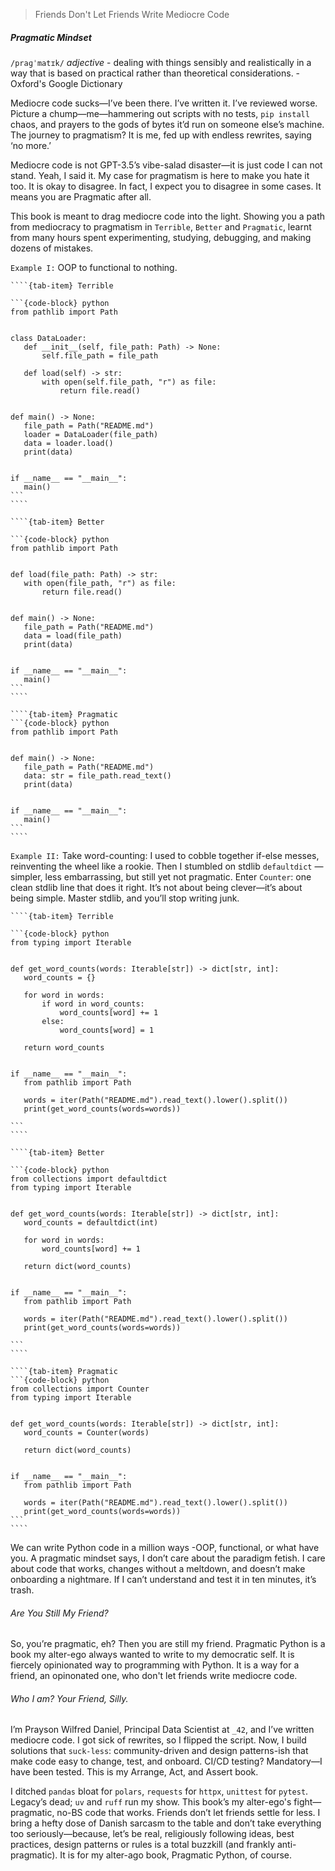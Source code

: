 > Friends Don't Let Friends Write Mediocre Code 

##### Pragmatic Mindset

`/praɡˈmatɪk/` _adjective_ - dealing with things sensibly and realistically in a
way that is based on practical rather than theoretical considerations. -
Oxford's Google Dictionary

Mediocre code sucks—I’ve been there. I’ve written it. I’ve reviewed worse. Picture a chump—me—hammering out scripts with no tests, `pip install` chaos, and prayers to the gods of bytes it’d run on someone else’s machine. The journey to pragmatism? It is me, fed up with endless rewrites, saying ‘no more.’

Mediocre code is not GPT-3.5’s vibe-salad disaster—it is just code I can not stand. Yeah, I said it. My case for pragmatism is here to make you hate it too. It is okay to disagree. In fact, I expect you to disagree in some cases. It means you are Pragmatic after all.

This book is meant to drag mediocre code into the light. Showing you a path from mediocracy to pragmatism in `Terrible`, `Better` and `Pragmatic`, learnt from many hours spent experimenting, studying, debugging, and making dozens of mistakes.

`Example I:`
OOP to functional to nothing. 

 `````{tab-set}
````{tab-item} Terrible

```{code-block} python
from pathlib import Path


class DataLoader:
    def __init__(self, file_path: Path) -> None:
        self.file_path = file_path

    def load(self) -> str:
        with open(self.file_path, "r") as file:
            return file.read()


def main() -> None:
    file_path = Path("README.md")
    loader = DataLoader(file_path)
    data = loader.load()
    print(data)


if __name__ == "__main__":
    main()
```
````

````{tab-item} Better

```{code-block} python
from pathlib import Path


def load(file_path: Path) -> str:
    with open(file_path, "r") as file:
        return file.read()


def main() -> None:
    file_path = Path("README.md")
    data = load(file_path)
    print(data)


if __name__ == "__main__":
    main()
```
````

````{tab-item} Pragmatic
```{code-block} python
from pathlib import Path


def main() -> None:
    file_path = Path("README.md")
    data: str = file_path.read_text()
    print(data)


if __name__ == "__main__":
    main()
```
````
 `````
`Example II:`
Take word-counting: I used to cobble together if-else messes, reinventing the wheel like a rookie. Then I stumbled on stdlib `defaultdict` —simpler, less embarrassing, but still yet not pragmatic. Enter `Counter`: one clean stdlib line that does it right. It’s not about being clever—it’s about being simple. Master stdlib, and you’ll stop writing junk.

 `````{tab-set}
````{tab-item} Terrible

```{code-block} python
from typing import Iterable 


def get_word_counts(words: Iterable[str]) -> dict[str, int]:
    word_counts = {}

    for word in words: 
        if word in word_counts:
            word_counts[word] += 1
        else:
            word_counts[word] = 1
    
    return word_counts


if __name__ == "__main__":
    from pathlib import Path

    words = iter(Path("README.md").read_text().lower().split())
    print(get_word_counts(words=words))

```
````

````{tab-item} Better

```{code-block} python
from collections import defaultdict
from typing import Iterable 


def get_word_counts(words: Iterable[str]) -> dict[str, int]:
    word_counts = defaultdict(int)

    for word in words:
        word_counts[word] += 1

    return dict(word_counts)


if __name__ == "__main__":
    from pathlib import Path

    words = iter(Path("README.md").read_text().lower().split())
    print(get_word_counts(words=words))

```
````

````{tab-item} Pragmatic
```{code-block} python
from collections import Counter
from typing import Iterable 


def get_word_counts(words: Iterable[str]) -> dict[str, int]:
    word_counts = Counter(words)

    return dict(word_counts)


if __name__ == "__main__":
    from pathlib import Path

    words = iter(Path("README.md").read_text().lower().split())
    print(get_word_counts(words=words))  
```
````
 `````
We can write Python code in a million ways -OOP, functional, or what have you. A pragmatic mindset says, I don’t care about the paradigm fetish. I care about code that works, changes without a meltdown, and doesn’t make onboarding a nightmare. If I can’t understand and test it in ten minutes, it’s trash.

###### Are You Still My Friend?

So, you’re pragmatic, eh? Then you are still my friend. Pragmatic Python is a book my alter-ego always wanted to write to my democratic self. It is fiercely opinionated way to programming with Python.  It is a way for a friend, an opinonated one, who don't let friends write mediocre code. 



###### Who I am? Your Friend, Silly.
I’m Prayson Wilfred Daniel, Principal Data Scientist at `_42`, and I’ve written mediocre code. I got sick of rewrites, so I flipped the script. Now, I build solutions that `suck-less`: community-driven and design patterns-ish that make code easy to change, test, and onboard. CI/CD testing? Mandatory—I have been tested. This is my Arrange, Act, and Assert book.

I ditched `pandas` bloat for `polars`, `requests` for `httpx`, `unittest` for `pytest`. Legacy’s dead; `uv` and `ruff` run my show. This book’s my alter-ego's fight—pragmatic, no-BS code that works. Friends don’t let friends settle for less. I bring a hefty dose of Danish sarcasm to the table and don’t take everything too seriously—because, let’s be real, religiously following ideas, best practices, design patterns or rules is a total buzzkill (and frankly anti-pragmatic). It is for my alter-ago book, Pragmatic Python, of course.

